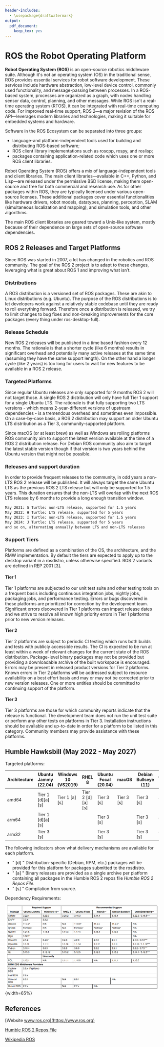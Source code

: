 ```yaml
---
header-includes:
  - \usepackage{draftwatermark}
output: 
  pdf_document: 
    keep_tex: yes
---
```


# ROS the Robot Operating Platform

**Robot Operating System (ROS)** is an open-source robotics middleware suite. Although it's not an operating system (OS) in the traditional sense, ROS provides essential services for robot software development. These services include hardware abstraction, low-level device control, commonly used functionality, and message-passing between processes. In a ROS-based system, processes are organized as a graph, with nodes handling sensor data, control, planning, and other messages. While ROS isn't a real-time operating system (RTOS), it can be integrated with real-time computing code. For improved real-time support, ROS 2—a major revision of the ROS API—leverages modern libraries and technologies, making it suitable for embedded systems and hardware.

Software in the ROS Ecosystem can be separated into three groups:

* language-and platform-independent tools used for building and distributing ROS-based software;
* ROS client library implementations such as roscpp, rospy, and roslisp;
* packages containing application-related code which uses one or more ROS client libraries.

 Robot Operating System (ROS) offers a mix of language-independent tools and client libraries. The main client libraries—available in C++, Python, and Lisp—are released under the permissive BSD license, making them open-source and free for both commercial and research use. As for other packages within ROS, they are typically licensed under various open-source licenses. These additional packages cover essential functionalities like hardware drivers, robot models, datatypes, planning, perception, SLAM (simultaneous localization and mapping), and simulation tools, and other algorithms.

The main ROS client libraries are geared toward a Unix-like system, mostly because of their dependence on large sets of open-source software dependencies.

## ROS 2 Releases and Target Platforms

Since ROS was started in 2007, a lot has changed in the robotics and ROS community. The goal of the ROS 2 project is to adapt to these changes, leveraging what is great about ROS 1 and improving what isn’t.

### Distributions

A ROS distribution is a versioned set of ROS packages. These are akin to Linux distributions (e.g. Ubuntu). The purpose of the ROS distributions is to let developers work against a relatively stable codebase until they are ready to roll everything forward. Therefore once a distribution is released, we try to limit changes to bug fixes and non-breaking improvements for the core packages (every thing under ros-desktop-full).

### Release Schedule

New ROS 2 releases will be published in a time based fashion every 12 months. The rationale is that a shorter cycle (like 6 months) results in significant overhead and potentially many active releases at the same time (assuming they have the same support length). On the other hand a longer cycle (like 2 years) is too long for users to wait for new features to be available in a ROS 2 release.

### Targeted Platforms

Since regular Ubuntu releases are only supported for 9 months ROS 2 will not target those. A single ROS 2 distribution will only have full Tier 1 support for a single Ubuntu LTS. The rationale is that fully supporting two LTS versions - which means 2-year-different versions of upstream dependencies - is a tremendous overhead and sometimes even impossible. On a case-by-case basis, a ROS 2 distribution may support an older Ubuntu LTS distribution as a Tier 3, community-supported platform.

Since macOS (or at least brew) as well as Windows are rolling platforms ROS community aim to support the latest version available at the time of a ROS 2 distribution release. For Debian ROS community also aim to target the latest stable version though if that version is two years behind the Ubuntu version that might not be possible.

### Releases and support duration

In order to provide frequent releases to the community, in odd years a non-LTS ROS 2 release will be published. It will always target the same Ubuntu LTS as the previous ROS 2 LTS release but will only be supported for 1.5 years. This duration ensures that the non-LTS will overlap with the next ROS LTS release by 6 months to provide a long enough transition window.

    May 2021: G Turtle: non-LTS release, supported for 1.5 years
    May 2022: H Turtle: LTS release, supported for 5 years
    May 2023: I Turtle: non-LTS release, supported for 1.5 years
    May 2024: J Turtle: LTS release, supported for 5 years
    and so on, alternating annually between LTS and non-LTS releases

### Support Tiers

Platforms are defined as a combination of the OS, the architecture, and the RMW implementation. By default the tiers are expected to apply up to the desktop variant in a rosdistro, unless otherwise specified. ROS 2 variants are defined in REP 2001 [3].

#### Tier 1

Tier 1 platforms are subjected to our unit test suite and other testing tools on a frequent basis including continuous integration jobs, nightly jobs, packaging jobs, and performance testing. Errors or bugs discovered in these platforms are prioritized for correction by the development team. Significant errors discovered in Tier 1 platforms can impact release dates and we strive to resolve all known high priority errors in Tier 1 platforms prior to new version releases.

#### Tier 2

Tier 2 platforms are subject to periodic CI testing which runs both builds and tests with publicly accessible results. The CI is expected to be run at least within a week of relevant changes for the current state of the ROS distribution. Package-level binary packages may not be provided but providing a downloadable archive of the built workspace is encouraged. Errors may be present in released product versions for Tier 2 platforms. Known errors in Tier 2 platforms will be addressed subject to resource availability on a best effort basis and may or may not be corrected prior to new version releases. One or more entities should be committed to continuing support of the platform.

#### Tier 3

Tier 3 platforms are those for which community reports indicate that the release is functional. The development team does not run the unit test suite or perform any other tests on platforms in Tier 3. Installation instructions should be available and up-to-date in order for a platform to be listed in this category. Community members may provide assistance with these platforms.

## Humble Hawksbill (May 2022 - May 2027)

Targeted platforms:

| Architecture | Ubuntu Jammy (22.04) | Windows 10 (VS2019) |RHEL 8 | Ubuntu Focal (20.04) | macOS | Debian Bullseye (11) | OpenEmbedded / Yocto Project |
|---|---|---|---|---|---|---|---|
| amd64 | Tier 1 [d][a][s] | Tier 1 [a][s] | Tier 2 [d][a][s] | Tier 3 [s] | Tier 3 [s] |	Tier 3 [s] |	Tier 3 [s]
| arm64 | Tier 1 [d][a][s] | | | Tier 3 [s] ||	Tier 3 [s] |	Tier 3 [s] |
| arm32 | Tier 3 [s] | | | Tier 3 [s] | |	Tier 3 [s] | Tier 3 [s] |

The following indicators show what delivery mechanisms are available for each platform.

- " [d] " Distribution-specific (Debian, RPM, etc.) packages will be provided for this platform for packages submitted to the rosdistro.
- " [a] " Binary releases are provided as a single archive per platform containing all packages in the Humble ROS 2 repos file *Humble ROS 2 Repos File*.
- " [s] " Compilation from source.


Dependency Requirements:

![Humble Dependencies](images/humble-dependencies.png){width=65%}

## References

[Website	www.ros.org](https://www.ros.org)

[](http://docs.ros.org/en/humble/Releases.html)

[Humble ROS 2 Repos File](https://github.com/ros2/ros2/blob/humble/ros2.repos)

[Wikipedia ROS](https://en.wikipedia.org/wiki/Robot_Operating_System)
